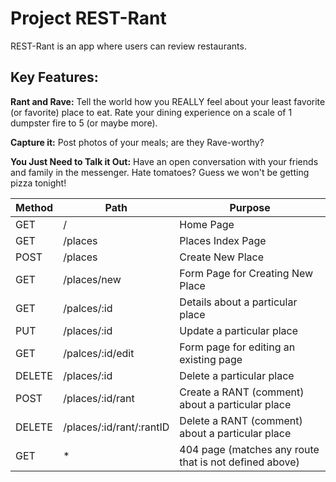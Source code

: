 # Project REST-Rant

REST-Rant is an app where users can review restaurants.

## Key Features: 

**Rant and Rave:** Tell the world how you REALLY feel about your least favorite (or favorite) place to eat. Rate your dining experience on a scale of 1 dumpster fire to 5 (or maybe more). 

**Capture it:** Post photos of your meals; are they Rave-worthy? 

**You Just Need to Talk it Out:** Have an open conversation with your friends and family in the messenger. Hate tomatoes? Guess we won't be getting pizza tonight!


| Method | Path | Purpose
| --- | --- | --- |
| GET | / | Home Page |
| GET | /places | Places Index Page |
| POST | /places | Create New Place |
| GET | /places/new | Form Page for Creating New Place | 
| GET | /palces/:id | Details about a particular place |
| PUT | /places/:id | Update a particular place | 
| GET | /palces/:id/edit | Form page for editing an existing page | 
| DELETE | /places/:id | Delete a particular place | 
| POST | /places/:id/rant | Create a RANT (comment) about a particular place |
| DELETE | /places/:id/rant/:rantID | Delete a RANT (comment) about a particular place | 
| GET | * | 404 page (matches any route that is not defined above) |
